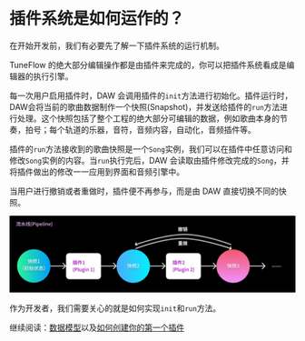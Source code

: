 # 插件系统是如何运作的？

在开始开发前，我们有必要先了解一下插件系统的运行机制。

TuneFlow 的绝大部分编辑操作都是由插件来完成的，你可以把插件系统看成是编辑器的执行引擎。

每一次用户启用插件时，DAW 会调用插件的`init`方法进行初始化。插件运行时，DAW会将当前的歌曲数据制作一个快照(Snapshot)，并发送给插件的`run`方法进行处理。这个快照包括了整个工程的绝大部分可编辑的数据，例如歌曲本身的节奏，拍号；每个轨道的乐器，音符，音频内容，自动化，音频插件等。

插件的`run`方法接收到的歌曲快照是一个`Song`实例，我们可以在插件中任意访问和修改`Song`实例的内容。当`run`执行完后，DAW 会读取由插件修改完成的`Song`，并将插件做出的修改一一应用到界面和音频引擎中。

当用户进行撤销或者重做时，插件便不再参与，而是由 DAW 直接切换不同的快照。

![插件系统运作流程](./images/charts/pipeline_flow.jpg)


作为开发者，我们需要关心的就是如何实现`init`和`run`方法。

继续阅读：[数据模型](./data-models.md)以及[如何创建你的第一个插件](./create-your-first-plugin.md)

